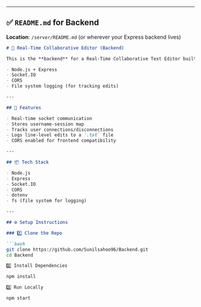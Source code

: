 
---

## ✅ `README.md` for Backend

**Location**: `/server/README.md` (or wherever your Express backend lives)

```markdown
# 🔧 Real-Time Collaborative Editor (Backend)

This is the **backend** for a Real-Time Collaborative Text Editor built using:

- Node.js + Express
- Socket.IO
- CORS
- File system logging (for tracking edits)

---

## 🚀 Features

- Real-time socket communication
- Stores username-session map
- Tracks user connections/disconnections
- Logs line-level edits to a `.txt` file
- CORS enabled for frontend compatibility

---

## 📦 Tech Stack

- Node.js
- Express
- Socket.IO
- CORS
- dotenv
- fs (file system for logging)

---

## ⚙️ Setup Instructions

### 1️⃣ Clone the Repo

```bash
git clone https://github.com/Sunilsahoo96/Backend.git
cd Backend

2️⃣ Install Dependencies

npm install

3️⃣ Run Locally

npm start
